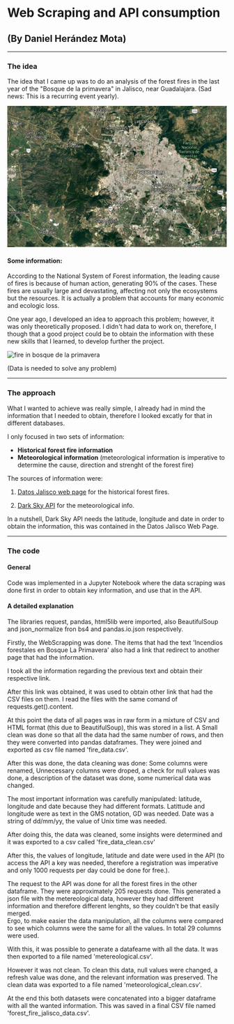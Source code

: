 # Web Scraping and API consumption
## (By Daniel Herández Mota)

---
### The idea
The idea that I came up was to do an analysis of the forest fires in the last year of the "Bosque de la primavera" in Jalisco, near Guadalajara. (Sad news: This is a recurring event yearly).

![Bosque de la primavera](primavera.png)


#### Some information:

According to the National System of Forest information, the leading cause of fires is because of human action, generating 90% of the cases. These fires are usually large and devastating, affecting not only the ecosystems but the resources. It is actually a problem that accounts for many economic and ecologic loss. 

One year ago, I developed an idea to approach this problem; however, it was only theoretically proposed. I didn't had data to work on, therefore, I though that a good project could be to obtain the information with these new skills that I learned, to develop further the project.

![fire in bosque de la primavera](https://www.elsoldemexico.com.mx/republica/sociedad/2zk60h-incendio-jalisco-agapito-espinoza.jpg/alternates/LANDSCAPE_640/incendio%20jalisco%20Agapito%20Espinoza.jpg)

(Data is needed to solve any problem)


---
### The approach
What I wanted to achieve was really simple, I already had in mind the information that I needed to obtain, therefore I looked excatly for that in different databases.

I only focused in two sets of information:
- **Historical forest fire information**
- **Meteorological information** (meteorological information is imperative to determine the cause, direction and strenght of the forest fire)

The sources of information were:

1. [Datos Jalisco web page](https://datos.jalisco.gob.mx/search/type/dataset?query=incendio&sort_by=changed) for the historical forest fires.

2. [Dark Sky API](https://darksky.net/dev) for the meteorological info.

In a nutshell, Dark Sky API needs the latitude, longitude and date in order to obtain the information, this was contained in the Datos Jalisco Web Page.

---
### The code 
#### General
Code was implemented in a Jupyter Notebook where the data scraping was done first in order to obtain key information, and use that in the API. 

#### A detailed explanation
The libraries request, pandas, html5lib were imported, also BeautifulSoup and json_normalize fron bs4 and pandas.io.json respectively. 

Firstly, the WebScrapping was done.
The items that had the text 'Incendios forestales en Bosque La Primavera' also had a link that redirect to another page that had the information. 

I took all the information regarding the previous text and obtain their respective link. 

After this link was obtained, it was used to obtain other link that had the CSV files on them. I read the files with the same comand of requests.get().content. 

At this point the data of all pages was in raw form in a mixture of CSV and HTML format (this due to BeautifulSoup), this was stored in a list. A Small clean was done so that all the data had the same number of rows, and then they were converted into pandas dataframes. They were joined and exported as csv file named 'fire_data.csv'.

After this was done, the data cleaning was done: Some columns were renamed,  Unnecessary columns were droped, a check for null values was done, a description of the dataset was done, some numerical data was changed. 

The most important information was carefully manipulated: latitude, longitude and date because they had different formats. Latittude and longitude were as text in the GMS notation, GD was needed. Date was a string of dd/mm/yy, the value of Unix time was needed.

After doing this, the data was cleaned, some insights were determined and it was exported to a csv called 'fire_data_clean.csv'

After this, the values of longitude, latitude and date were used in the API (to access the API a key was needed, therefore a registration was imperative and only 1000 requests per day could be done for free.).

The request to the API was done for all the forest fires in the other dataframe. They were approximately 205 requests done. This generated a json file with the metereological data, however they had different information and therefore different lenghts, so they couldn't be that easily merged.  
Ergo, to make easier the data manipulation, all the columns were compared to see which columns were the same for all the values. In total 29 columns were used.

With this, it was possible to generate a datafeame with all the data. It was then exported to a file named 'metereological.csv'. 

However it was not clean. To clean this data, null values were changed, a refresh value was done, and the relevant information was preserved. The clean data was exported to a file named 'meteorological_clean.csv'.

At the end this both datasets were concatenated into a bigger dataframe with all the wanted information. This was saved in a final CSV file named 'forest_fire_jalisco_data.csv'.
